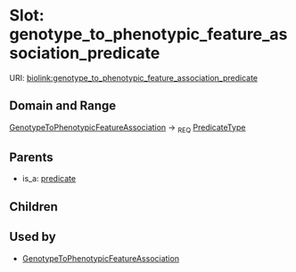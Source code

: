 
# Slot: genotype_to_phenotypic_feature_association_predicate




URI: [biolink:genotype_to_phenotypic_feature_association_predicate](https://w3id.org/biolink/vocab/genotype_to_phenotypic_feature_association_predicate)


## Domain and Range

[GenotypeToPhenotypicFeatureAssociation](GenotypeToPhenotypicFeatureAssociation.md) ->  <sub>REQ</sub> [PredicateType](types/PredicateType.md)

## Parents

 *  is_a: [predicate](predicate.md)

## Children


## Used by

 * [GenotypeToPhenotypicFeatureAssociation](GenotypeToPhenotypicFeatureAssociation.md)
